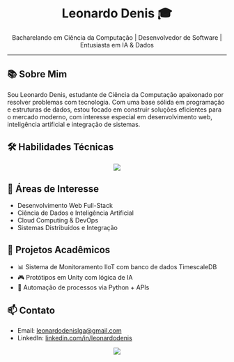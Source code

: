 
<h1 align="center">Leonardo Denis 🎓</h1>
<p align="center">
  Bacharelando em Ciência da Computação | Desenvolvedor de Software | Entusiasta em IA & Dados
</p>
<hr />

<h2>📚 Sobre Mim</h2>
<p>
Sou Leonardo Denis, estudante de Ciência da Computação apaixonado por resolver problemas com tecnologia. Com uma base sólida em programação e estruturas de dados, estou focado em construir soluções eficientes para o mercado moderno, com interesse especial em desenvolvimento web, inteligência artificial e integração de sistemas.
</p>

<h2>🛠️ Habilidades Técnicas</h2>
<p align="center">
  <img src="https://skillicons.dev/icons?i=javascript,typescript,python,react,nodejs,java,html,css,git,github,vscode,figma&perline=6" />
</p>

<h2>🎯 Áreas de Interesse</h2>
<ul>
  <li>Desenvolvimento Web Full-Stack</li>
  <li>Ciência de Dados e Inteligência Artificial</li>
  <li>Cloud Computing & DevOps</li>
  <li>Sistemas Distribuídos e Integração</li>
</ul>

<h2>🧪 Projetos Acadêmicos</h2>
<ul>
  <li>📊 Sistema de Monitoramento IIoT com banco de dados TimescaleDB</li>
  <li>🎮 Protótipos em Unity com lógica de IA</li>
  <li>🤖 Automação de processos via Python + APIs</li>
</ul>

<h2>📫 Contato</h2>
<ul>
  <li>Email: <a href="mailto:leonardodenislga@gmail.com">leonardodenislga@gmail.com</a></li>
  <li>LinkedIn: <a href="https://linkedin.com/in/leonardodenis">linkedin.com/in/leonardodenis</a></li>
</ul>

<p align="center">
  <img src="https://raw.githubusercontent.com/bornmay/bornmay/Update/svg/Bottom.svg" />
</p>

